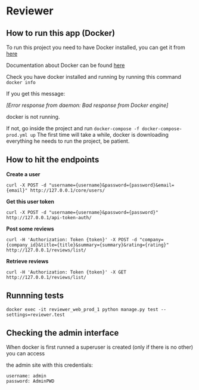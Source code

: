# Reviewer

## How to run this app (Docker)

To run this project you need to have Docker installed, you can get it from [here](https://www.docker.com/products/docker/)

Documentation about Docker can be found [here](https://docs.docker.com/)

Check you have docker installed and running by running this command `docker info`

If you get this message:

*[Error response from daemon: Bad response from Docker engine]*

docker is not running.

If not, go inside the project and run `docker-compose -f docker-compose-prod.yml up`
The first time will take a while, docker is downloading everything he needs to run the project, be patient.

## How to hit the endpoints
**Create a user**

`curl -X POST -d "username={username}&password={password}&email={email}" http://127.0.0.1/core/users/`


**Get this user token**

`curl -X POST -d "username={username}&password={password}" http://127.0.0.1/api-token-auth/`


**Post some reviews**

`curl -H 'Authorization: Token {token}' -X POST -d "company={company_id}&title={title}&summary={summary}&rating={rating}" http://127.0.0.1/reviews/list/`


**Retrieve reviews**

`curl -H 'Authorization: Token {token}' -X GET http://127.0.0.1/reviews/list/`

## Runnning tests

`docker exec -it reviewer_web_prod_1 python manage.py test --settings=reviewer.test`

## Checking the admin interface

When docker is first runned a superuser is created (only if there is no other) you can access

the admin site with this credentials:

```
username: admin
password: AdminPWD
```
